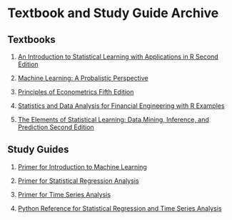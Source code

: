 # Textbook and Study Guide Archive

## Textbooks

1. [An Introduction to Statistical Learning with Applications in R Second Edition]()

2. [Machine Learning: A Probalistic Perspective]()

3. [Principles of Econometrics Fifth Edition]()

4. [Statistics and Data Analysis for Financial Engineering with R Examples]()

5. [The Elements of Statistical Learning: Data Mining, Inference, and Prediction Second Edition]()

## Study Guides

1. [Primer for Introduction to Machine Learning]()

2. [Primer for Statistical Regression Analysis]()

3. [Primer for Time Series Analysis]()

4. [Python Reference for Statistical Regression and Time Series Analysis]()
